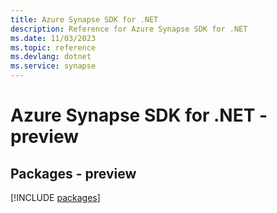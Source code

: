 ```yaml
---
title: Azure Synapse SDK for .NET
description: Reference for Azure Synapse SDK for .NET
ms.date: 11/03/2023
ms.topic: reference
ms.devlang: dotnet
ms.service: synapse
---
```

# Azure Synapse SDK for .NET - preview
## Packages - preview
[!INCLUDE [packages](synapse-index.md)]